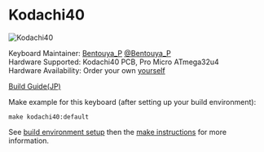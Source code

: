 # Kodachi40

![Kodachi40](https://i.imgur.com/xq9PtQT.jpg)

Keyboard Maintainer: [Bentouya_P](https://github.com/BentouyaP) [@Bentouya_P](https://twitter.com/Bentouya_P)  
Hardware Supported: Kodachi40 PCB, Pro Micro ATmega32u4  
Hardware Availability: Order your own [yourself](https://github.com/BentouyaP/Gerbers/Kodachi40)

[Build Guide(JP)](https://github.com/BentouyaP/Doc)

Make example for this keyboard (after setting up your build environment):

    make kodachi40:default

See [build environment setup](https://docs.qmk.fm/#/getting_started_build_tools) then the [make instructions](https://docs.qmk.fm/#/getting_started_make_guide) for more information.
